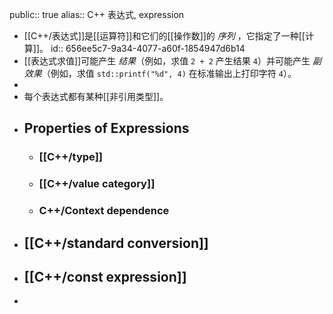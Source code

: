 public:: true
alias:: C++ 表达式, expression

- [[C++/表达式]]是[[运算符]]和它们的[[操作数]]的 *序列* ，它指定了一种[[计算]]。
  id:: 656ee5c7-9a34-4077-a60f-1854947d6b14
- [[表达式求值]]可能产生 *结果*（例如，求值 `2 + 2` 产生结果 `4`）并可能产生 *副效果*（例如，求值 `std::printf("%d", 4)` 在标准输出上打印字符 `4`）。
-
- 每个表达式都有某种[[非引用类型]]。
- ## Properties of Expressions
	- ### [[C++/type]]
	- ### [[C++/value category]]
	- ### C++/Context dependence
- ## [[C++/standard conversion]]
- ## [[C++/const expression]]
-